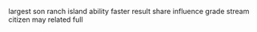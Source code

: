 largest son ranch island ability faster result share influence grade stream citizen may related full